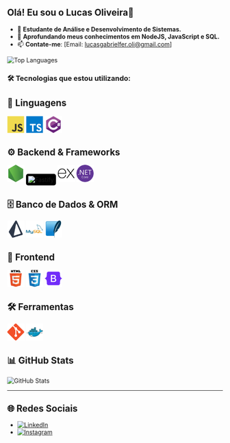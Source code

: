 ## Olá! Eu sou o Lucas Oliveira👋

- 🌱 **Estudante de Análise e Desenvolvimento de Sistemas.**
- 🧠 **Aprofundando meus conhecimentos em NodeJS, JavaScript e SQL.**
- 📫 **Contate-me**: [Email: lucasgabrielfer.oli@gmail.com]
  
![Top Languages](https://github-readme-stats.vercel.app/api/top-langs/?username=lucasgfoli&layout=compact&theme=dark)

### 🛠️ Tecnologias que estou utilizando:

## 📜 Linguagens
<p>
  <img src="https://raw.githubusercontent.com/devicons/devicon/master/icons/javascript/javascript-original.svg" alt="JavaScript" width="40" height="40"/>
  <img src="https://raw.githubusercontent.com/devicons/devicon/master/icons/typescript/typescript-original.svg" alt="TypeScript" width="40" height="40"/>
  <img src="https://raw.githubusercontent.com/devicons/devicon/master/icons/csharp/csharp-original.svg" alt="C#" width="40" height="40"/>
</p>

## ⚙️ Backend & Frameworks
<p>
  <img src="https://raw.githubusercontent.com/devicons/devicon/master/icons/nodejs/nodejs-original.svg" alt="Node.js" width="40" height="40"/>
  <img src="https://fastify.dev/img/logos/fastify-white.svg" alt="Fastify" width="40" height="40" style="background-color:#000; border-radius:5px; padding:5px"/>
  <img src="https://raw.githubusercontent.com/devicons/devicon/master/icons/express/express-original.svg" alt="Express" width="40" height="40"/>
  <img src="https://raw.githubusercontent.com/devicons/devicon/master/icons/dotnetcore/dotnetcore-original.svg" alt=".NET" width="40" height="40"/>
</p>

## 🗄 Banco de Dados & ORM
<p>
  <img src="https://raw.githubusercontent.com/devicons/devicon/master/icons/prisma/prisma-original.svg" alt="Prisma" width="40" height="40"/>
  <img src="https://raw.githubusercontent.com/devicons/devicon/master/icons/mysql/mysql-original-wordmark.svg" alt="MySQL" width="40" height="40"/>
  <img src="https://raw.githubusercontent.com/devicons/devicon/master/icons/sqlite/sqlite-original.svg" alt="SQLite" width="40" height="40"/>
</p>

## 🎨 Frontend
<p>
  <img src="https://raw.githubusercontent.com/devicons/devicon/master/icons/html5/html5-original-wordmark.svg" alt="HTML5" width="40" height="40"/>
  <img src="https://raw.githubusercontent.com/devicons/devicon/master/icons/css3/css3-original-wordmark.svg" alt="CSS3" width="40" height="40"/>
  <img src="https://raw.githubusercontent.com/devicons/devicon/master/icons/bootstrap/bootstrap-plain.svg" alt="Bootstrap" width="40" height="40"/>
</p>

## 🛠 Ferramentas
<p>
  <img src="https://raw.githubusercontent.com/devicons/devicon/master/icons/git/git-original.svg" alt="Git" width="40" height="40"/>
  <img src="https://raw.githubusercontent.com/devicons/devicon/master/icons/docker/docker-original.svg" alt="Docker" width="40" height="40"/>
</p>


## 📊 GitHub Stats

![GitHub Stats](https://github-readme-stats.vercel.app/api?username=lucasgfoli&show_icons=true&count_private=true&hide=prs&hide_title=true&theme=radical)

---

## 🌐 **Redes Sociais**

- [![LinkedIn](https://img.shields.io/badge/-LinkedIn-0077B5?style=flat&logo=linkedin&logoColor=white)](https://www.linkedin.com/in/lucas-gabriel-fernandes-oliveira-1680642a9?lipi=urn%3Ali%3Apage%3Ad_flagship3_profile_view_base_contact_details%3B528iMr%2BrQT6RvYiOdTApmQ%3D%3D)
- [![Instagram](https://img.shields.io/badge/-Instagram-E4405F?style=flat&logo=instagram&logoColor=white)](https://www.instagram.com/lukinhaz.z7)

